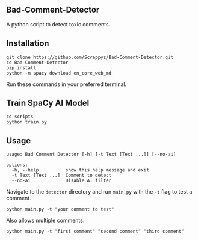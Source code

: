 ## Bad-Comment-Detector
A python script to detect toxic comments.

## Installation
```
git clone https://github.com/Scrappyz/Bad-Comment-Detector.git
cd Bad-Comment-Detector
pip install .
python -m spacy download en_core_web_md
```
Run these commands in your preferred terminal.

## Train SpaCy AI Model
```
cd scripts
python train.py
```

## Usage
```
usage: Bad Comment Detector [-h] [-t Text [Text ...]] [--no-ai]

options:
  -h, --help          show this help message and exit
  -t Text [Text ...]  Comment to detect
  --no-ai             Disable AI filter
```
Navigate to the `detector` directory and run `main.py` with the `-t` flag to test a comment.
```
python main.py -t "your comment to test"
```
Also allows multiple comments.
```
python main.py -t "first comment" "second comment" "third comment"
```